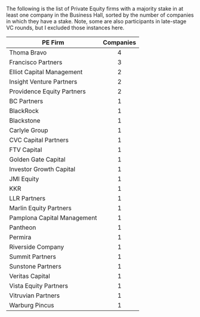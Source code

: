 The following is the list of Private Equity firms with a majority stake in at least one company in the Business Hall, sorted by the number of companies in which they have a stake. Note, some are also participants in late-stage VC rounds, but I excluded those instances here.

| PE Firm                    | Companies |
|----------------------------|:---------:|
|Thoma Bravo                 | 4         |
|Francisco Partners          | 3         |
|Elliot Capital Management   | 2         |
|Insight Venture Partners    | 2         |
|Providence Equity Partners  | 2         |
|BC Partners                 | 1         |
|BlackRock                   | 1         |
|Blackstone                  | 1         |
|Carlyle Group               | 1         |
|CVC Capital Partners        | 1         |
|FTV Capital                 | 1         |
|Golden Gate Capital         | 1         | 
|Investor Growth Capital     | 1         |
|JMI Equity                  | 1         |
|KKR                         | 1         |
|LLR Partners                | 1         |
|Marlin Equity Partners      | 1         |
|Pamplona Capital Management | 1         |
|Pantheon                    | 1         |
|Permira                     | 1         |
|Riverside Company           | 1         |
|Summit Partners             | 1         |
|Sunstone Partners           | 1         |
|Veritas Capital             | 1         |
|Vista Equity Partners       | 1         |
|Vitruvian Partners          | 1         |
|Warburg Pincus              | 1         |

